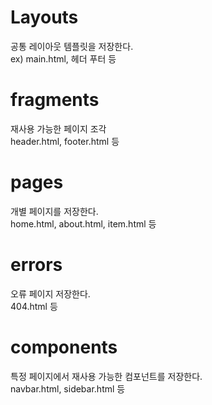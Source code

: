 # Layouts

공통 레이아웃 템플릿을 저장한다.  
ex) main.html, 헤더 푸터 등

# fragments

재사용 가능한 페이지 조각  
header.html, footer.html 등

# pages

개별 페이지를 저장한다.  
home.html, about.html, item.html 등

# errors

오류 페이지 저장한다.  
404.html 등

# components

특정 페이지에서 재사용 가능한 컴포넌트를 저장한다.  
navbar.html, sidebar.html 등
